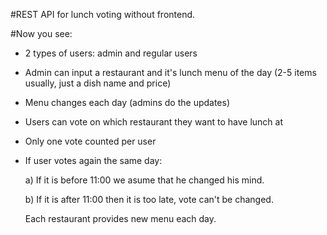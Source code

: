 #REST API for lunch voting without frontend.

#Now you see:
- 2 types of users: admin and regular users
- Admin can input a restaurant and it's lunch menu of the day (2-5 items usually, just a dish name and price)
- Menu changes each day (admins do the updates)
- Users can vote on which restaurant they want to have lunch at
- Only one vote counted per user
- If user votes again the same day:

  a) If it is before 11:00 we asume that he changed his mind.
  
  b) If it is after 11:00 then it is too late, vote can't be changed.
  
  Each restaurant provides new menu each day.